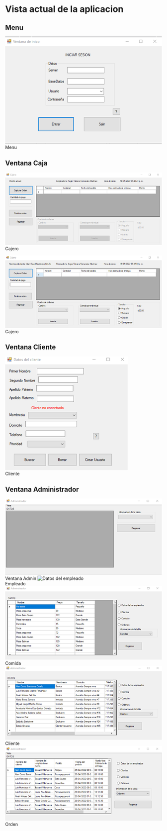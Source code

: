 # Vista actual de la aplicacion  

## Menu
![Menu](./VInicio.png)  
Menu
## Ventana Caja
![Cajero](./VCajero.png)  
Cajero

![Cajero](./VCajero2.png)  
Cajero  
## Ventana Cliente 
![Cliente](./VCliente.png)  
Cliente

## Ventana Administrador
![Ventana Admin](./VAdmin1.png)  
Ventana Admin
![Datos del empleado](./VAdmin2.png.png)  
Empleado  
![Comida](./Admin_Comida.png)  
Comida  
![Cliente](./Admin_Cliente.png)  
Cliente  
![Orden](./Admin_Orden.png)  
Orden

